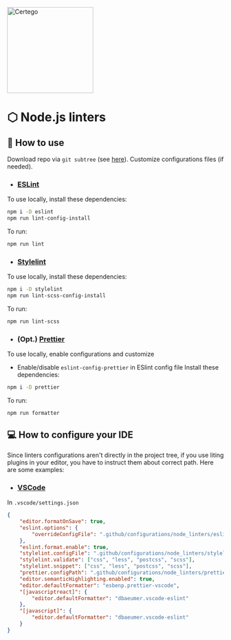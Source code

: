 <img src="../../Certego.png" alt="Certego" width="200" />

# ⬡ Node.js linters

## 📖 How to use
Download repo via `git subtree` (see [here](/README.md)).
Customize configurations files (if needed).

- ### [ESLint](https://eslint.org/)
To use locally, install these dependencies:
```bash
npm i -D eslint
npm run lint-config-install
```
To run:
```bash
npm run lint
```

- ### [Stylelint](https://stylelint.io/)
To use locally, install these dependencies:
```bash
npm i -D stylelint
npm run lint-scss-config-install
```
To run:
```bash
npm run lint-scss
```

- ### (Opt.) [Prettier](https://prettier.io/)
To use locally, enable configurations and customize
- Enable/disable `eslint-config-prettier` in ESlint config file
Install these dependencies:
```bash
npm i -D prettier
```
To run:
```
npm run formatter
```


## 💻 How to configure your IDE
Since linters configurations aren't directly in the project tree, if you use liting plugins in your editor, you have to instruct them about correct path.
Here are some examples:

- ### [VSCode](https://code.visualstudio.com/)
In `.vscode/settings.json`
```json
{
    "editor.formatOnSave": true,
    "eslint.options": {
        "overrideConfigFile": ".github/configurations/node_linters/eslint/.eslintrc.json"
    },
    "eslint.format.enable": true,
    "stylelint.configFile": ".github/configurations/node_linters/stylelint/.stylelintrc.json",
    "stylelint.validate": ["css", "less", "postcss", "scss"],
    "stylelint.snippet": ["css", "less", "postcss", "scss"],
    "prettier.configPath": ".github/configurations/node_linters/prettier/.prettierrc.js",
    "editor.semanticHighlighting.enabled": true,
    "editor.defaultFormatter": "esbenp.prettier-vscode",
    "[javascriptreact]": {
        "editor.defaultFormatter": "dbaeumer.vscode-eslint"
    },
    "[javascript]": {
        "editor.defaultFormatter": "dbaeumer.vscode-eslint"
    }
}
```
